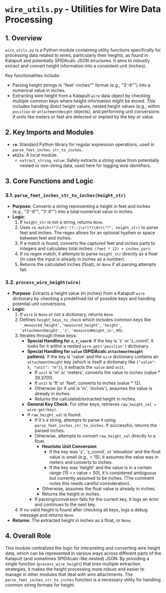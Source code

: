# `wire_utils.py` - Utilities for Wire Data Processing

## 1. Overview

`wire_utils.py` is a Python module containing utility functions specifically for processing data related to wires, particularly their heights, as found in Katapult and potentially SPIDAcalc JSON structures. It aims to robustly extract and convert height information into a consistent unit (inches).

Key functionalities include:
*   Parsing height strings in "feet'-inches\"" format (e.g., "3'-6\"") into a numerical value in inches.
*   Extracting wire height from a Katapult `wire` data object by checking multiple common keys where height information might be stored. This includes handling direct height values, nested height values (e.g., within `position` or `attachmentHeight` objects), and performing unit conversions if units like meters or feet are detected or implied by the key or value.

## 2. Key Imports and Modules

*   **`re`**: Standard Python library for regular expression operations, used in `parse_feet_inches_str_to_inches`.
*   **`utils`**: A local module.
    *   `extract_string_value`: Safely extracts a string value from potentially nested or non-string data, used here for logging wire identifiers.

## 3. Core Functions and Logic

### 3.1. `parse_feet_inches_str_to_inches(height_str)`

*   **Purpose**: Converts a string representing a height in feet and inches (e.g., "3'-6\"", "3' 6\"") into a total numerical value in inches.
*   **Logic**:
    1.  If `height_str` is not a string, returns `None`.
    2.  Uses `re.match(r"(\d+)'(?:-|\s*)?(\d+)\"?", height_str)` to parse feet and inches. The regex allows for an optional hyphen or space between feet and inches.
    3.  If a match is found, converts the captured feet and inches parts to integers and calculates total inches: `(feet * 12) + inches_part`.
    4.  If no regex match, it attempts to parse `height_str` directly as a float (in case the input is already in inches as a number).
    5.  Returns the calculated inches (float), or `None` if all parsing attempts fail.

### 3.2. `process_wire_height(wire)`

*   **Purpose**: Extracts a height value (in inches) from a Katapult `wire` dictionary by checking a predefined list of possible keys and handling potential unit conversions.
*   **Logic**:
    1.  If `wire` is `None` or not a dictionary, returns `None`.
    2.  Defines `height_keys_to_check` which includes common keys like `'_measured_height'`, `'measured_height'`, `'height'`, `'attachmentHeight'`, `'z'`, `'measuredHeight_in'`, etc.
    3.  Iterates through these keys:
        *   **Special Handling for `z`, `z_coord`**: If the key is 'z' or 'z_coord', it looks for it within a nested `wire.get('position')` dictionary.
        *   **Special Handling for `value` (SPIDAcalc `attachmentHeight` pattern)**: If the key is 'value' and the `wire` dictionary contains an `attachmentHeight` key (which is itself a dictionary like `{"value": X, "unit": "m"}`), it extracts the `value` and `unit`.
            *   If `unit` is 'm' or 'meters', converts the value to inches (value * 39.3701).
            *   If `unit` is 'ft' or 'feet', converts to inches (value * 12).
            *   Otherwise (or if unit is 'in', 'inches'), assumes the value is already in inches.
            *   Returns the calculated/extracted height in inches.
        *   **General Key Check**: For other keys, retrieves `raw_height_val = wire.get(key)`.
        *   If `raw_height_val` is found:
            *   If it's a string, attempts to parse it using `parse_feet_inches_str_to_inches`. If successful, returns the parsed inches.
            *   Otherwise, attempts to convert `raw_height_val` directly to a float.
                *   **Heuristic Unit Conversion**:
                    *   If the key was 'z', 'z_coord', or 'elevation' and the float value is small (e.g., < 15), it assumes the value was in meters and converts to inches.
                    *   If the key was 'height' and the value is in a certain range (15 <= value < 50), it's considered ambiguous but currently assumed to be inches. (The comment notes this needs careful consideration).
                *   Otherwise, assumes the float value is already in inches.
                *   Returns the height in inches.
            *   If parsing/conversion fails for the current key, it logs an error and continues to the next key.
    4.  If no valid height is found after checking all keys, logs a debug message and returns `None`.
*   **Returns**: The extracted height in inches as a float, or `None`.

## 4. Overall Role

This module centralizes the logic for interpreting and converting wire height data, which can be represented in various ways across different parts of the Katapult (and sometimes SPIDAcalc-like nested) JSON. By providing a single function (`process_wire_height`) that tries multiple extraction strategies, it makes the height processing more robust and easier to manage in other modules that deal with wire attachments. The `parse_feet_inches_str_to_inches` function is a necessary utility for handling common string formats for height.
